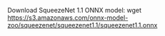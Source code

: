 Download SqueezeNet 1.1 ONNX model:
wget https://s3.amazonaws.com/onnx-model-zoo/squeezenet/squeezenet1.1/squeezenet1.1.onnx
